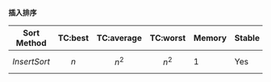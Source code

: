 **插入排序** 

| Sort Method    |   TC:best   | TC:average  | TC:worst    | Memory | Stable |
| -------------- | :---------: | ----------- | ----------- | ------ | ------ |
| $$ InsertSort $$ | $$ n $$ | $$ n^2 $$ | $$ n^2 $$ | 1      | Yes  |

